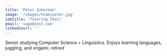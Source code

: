 ```yaml
---
title: 'Peter Zukerman'
image: '/images/team/peter.jpg'
jobtitle: 'Tutoring Chair'
email: 'sage@test.com'
linkedinurl: ''
---
```


Senior studying Computer Science + Linguistics. Enjoys learning languages, juggling, and origami. <i> retired </i>